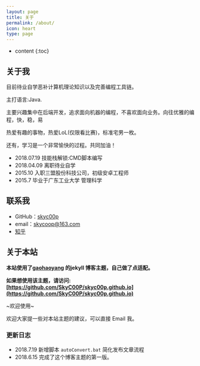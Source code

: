 ```yaml
---
layout: page
title: 关于
permalink: /about/
icon: heart
type: page
---
```


* content
{:toc}

## 关于我

目前待业自学恶补计算机理论知识以及完善编程工具链。

主打语言:Java. 

主要兴趣集中在后端开发，追求面向机器的编程，不喜欢面向业务。向往优雅的编程，快，稳，易

热爱有趣的事物，热爱LoL(仅限看比赛)，标准宅男一枚。

还有，学习是一个非常愉快的过程。共同加油！

* 2018.07.19   技能栈解锁:CMD脚本编写
* 2018.04.09   离职待业自学
* 2015.10      入职三盟股份科技公司，初级安卓工程师
* 2015.7       毕业于广东工业大学 管理科学

## 联系我

* GitHub：[skyc00p](https://github.com/skyc00p)
* email：skycoop@163.com
* [知乎](https://www.zhihu.com/people/skycoop)

## 关于本站

**本站使用了[gaohaoyang](https://github.com/Gaohaoyang/gaohaoyang.github.io) 的jekyll 博客主题，自己做了点适配。**

**如果想使用该主题，请访问: [https://github.com/SkyC00P/skyc00p.github.io](https://github.com/SkyC00P/skyc00p.github.io)**

~欢迎使用~

欢迎大家提一些对本站主题的建议，可以直接 Email 我。

### 更新日志

* 2018.7.19 新增脚本 `autoConvert.bat` 简化发布文章流程
* 2018.6.15 完成了这个博客主题的第一版。

